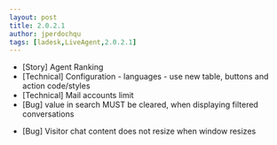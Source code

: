 ```yaml
---
layout: post
title: 2.0.2.1
author: jperdochqu
tags: [ladesk,LiveAgent,2.0.2.1]
---
```


- [Story] Agent Ranking
- [Technical] Configuration - languages - use new table, buttons and action code/styles
- [Technical] Mail accounts limit
- [Bug] value in search MUST be cleared, when displaying filtered conversations

<!--more-->

- [Bug] Visitor chat content does not resize when window resizes
